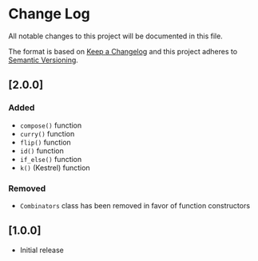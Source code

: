# Change Log
All notable changes to this project will be documented in this file.

The format is based on [Keep a Changelog](http://keepachangelog.com/)
and this project adheres to [Semantic Versioning](http://semver.org/).

## [2.0.0]

### Added

- `compose()` function
- `curry()` function
- `flip()` function
- `id()` function
- `if_else()` function
- `k()` (Kestrel) function

### Removed

- `Combinators` class has been removed in favor of function constructors

## [1.0.0]

- Initial release
